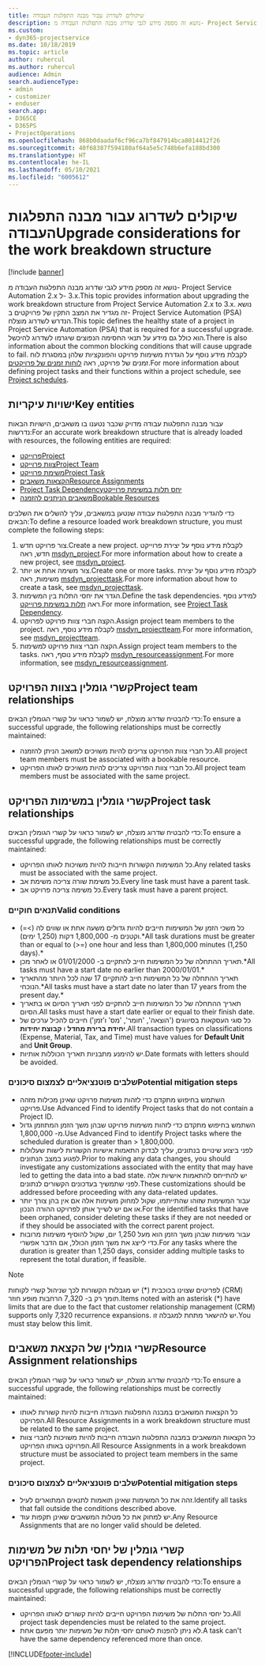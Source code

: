 ```yaml
---
title: שיקולים לשדרוג עבור מבנה התפלגות העבודה
description: נושא זה מספק מידע לגבי שדרוג מבנה התפלגות העבודה מ- Project Service Automation 2.x ל- ‎3.x.
ms.custom:
- dyn365-projectservice
ms.date: 10/18/2019
ms.topic: article
author: ruhercul
ms.author: ruhercul
audience: Admin
search.audienceType:
- admin
- customizer
- enduser
search.app:
- D365CE
- D365PS
- ProjectOperations
ms.openlocfilehash: 868b0daadaf6cf96ca7bf847914bca8014412f26
ms.sourcegitcommit: 40f68387f594180af64a5e5c748b6efa188bd300
ms.translationtype: HT
ms.contentlocale: he-IL
ms.lasthandoff: 05/10/2021
ms.locfileid: "6005612"
---
```

# <a name="upgrade-considerations-for-the-work-breakdown-structure"></a><span data-ttu-id="553ea-103">שיקולים לשדרוג עבור מבנה התפלגות העבודה</span><span class="sxs-lookup"><span data-stu-id="553ea-103">Upgrade considerations for the work breakdown structure</span></span>

[!include [banner](../includes/psa-now-project-operations.md)]

<span data-ttu-id="553ea-104">נושא זה מספק מידע לגבי שדרוג מבנה התפלגות העבודה מ- Project Service Automation 2.x ל- ‎3.x.</span><span class="sxs-lookup"><span data-stu-id="553ea-104">This topic provides information about upgrading the work breakdown structure from Project Service Automation 2.x to 3.x.</span></span> <span data-ttu-id="553ea-105">נושא זה מגדיר את המצב התקין של פרויקטים ב- Project Service Automation ‏(PSA) הנדרש לשדרוג מוצלח.</span><span class="sxs-lookup"><span data-stu-id="553ea-105">This topic defines the healthy state of a project in Project Service Automation (PSA) that is required for a successful upgrade.</span></span> <span data-ttu-id="553ea-106">הוא כולל גם מידע על תנאי החסימה הנפוצים שיגרמו לשדרוג להיכשל.</span><span class="sxs-lookup"><span data-stu-id="553ea-106">There is also information about the common blocking conditions that will cause upgrade to fail.</span></span> <span data-ttu-id="553ea-107">לקבלת מידע נוסף על הגדרת משימות פרויקט והפונקציות שלהן במסגרת לוח זמנים של פרויקט, ראה [לוחות זמנים של פרויקטים](project-creating.md).</span><span class="sxs-lookup"><span data-stu-id="553ea-107">For more information about defining project tasks and their functions within a project schedule, see [Project schedules](project-creating.md).</span></span>

## <a name="key-entities"></a><span data-ttu-id="553ea-108">ישויות עיקריות</span><span class="sxs-lookup"><span data-stu-id="553ea-108">Key entities</span></span>
<span data-ttu-id="553ea-109">עבור מבנה התפלגות עבודה מדויק שכבר נטענו בו משאבים, הישויות הבאות נדרשות:</span><span class="sxs-lookup"><span data-stu-id="553ea-109">For an accurate work breakdown structure that is already loaded with resources, the following entities are required:</span></span>

- [<span data-ttu-id="553ea-110">פרוייקט</span><span class="sxs-lookup"><span data-stu-id="553ea-110">Project</span></span>](/dynamics365/customerengagement/on-premises/developer/entities/msdyn_project)
- [<span data-ttu-id="553ea-111">צוות פרוייקט</span><span class="sxs-lookup"><span data-stu-id="553ea-111">Project Team</span></span>](/dynamics365/customerengagement/on-premises/developer/entities/msdyn_projectteam)
- [<span data-ttu-id="553ea-112">משימת פרוייקט</span><span class="sxs-lookup"><span data-stu-id="553ea-112">Project Task</span></span>](/dynamics365/customerengagement/on-premises/developer/entities/msdyn_projecttask)
- [<span data-ttu-id="553ea-113">הקצאות משאבים</span><span class="sxs-lookup"><span data-stu-id="553ea-113">Resource Assignments</span></span>](/dynamics365/customerengagement/on-premises/developer/entities/msdyn_resourceassignment)
- [<span data-ttu-id="553ea-114">‏‫יחס תלות במשימת פרוייקט</span><span class="sxs-lookup"><span data-stu-id="553ea-114">Project Task Dependency</span></span>](/dynamics365/customerengagement/on-premises/developer/entities/msdyn_projecttaskdependency)
- [<span data-ttu-id="553ea-115">משאבים הניתנים להזמנה</span><span class="sxs-lookup"><span data-stu-id="553ea-115">Bookable Resources</span></span>](/dynamics365/customerengagement/on-premises/developer/entities/bookableresource)

<span data-ttu-id="553ea-116">כדי להגדיר מבנה התפלגות עבודה שנטען במשאבים, עליך להשלים את השלבים הבאים:</span><span class="sxs-lookup"><span data-stu-id="553ea-116">To define a resource loaded work breakdown structure, you must complete the following steps:</span></span>

1. <span data-ttu-id="553ea-117">צור פרויקט חדש.</span><span class="sxs-lookup"><span data-stu-id="553ea-117">Create a new project.</span></span> <span data-ttu-id="553ea-118">לקבלת מידע נוסף על יצירת פרוייקט חדש, ראה [msdyn_project](/dynamics365/customerengagement/on-premises/developer/entities/msdyn_project).</span><span class="sxs-lookup"><span data-stu-id="553ea-118">For more information about how to create a new project, see [msdyn_project](/dynamics365/customerengagement/on-premises/developer/entities/msdyn_project).</span></span>
2. <span data-ttu-id="553ea-119">צור משימה אחת או יותר.</span><span class="sxs-lookup"><span data-stu-id="553ea-119">Create one or more tasks.</span></span> <span data-ttu-id="553ea-120">לקבלת מידע נוסף על יצירת משימות, ראה [msdyn_projecttask](/dynamics365/customerengagement/on-premises/developer/entities/msdyn_projecttask).</span><span class="sxs-lookup"><span data-stu-id="553ea-120">For more information about how to create a task, see [msdyn_projecttask](/dynamics365/customerengagement/on-premises/developer/entities/msdyn_projecttask).</span></span>
3. <span data-ttu-id="553ea-121">הגדר את יחסי התלות בין המשימות.</span><span class="sxs-lookup"><span data-stu-id="553ea-121">Define the task dependencies.</span></span> <span data-ttu-id="553ea-122">למידע נוסף ראה [תלות במשימת פרוייקט](/dynamics365/customerengagement/on-premises/developer/entities/msdyn_projecttaskdependency).</span><span class="sxs-lookup"><span data-stu-id="553ea-122">For more information, see [Project Task Dependency](/dynamics365/customerengagement/on-premises/developer/entities/msdyn_projecttaskdependency).</span></span>
4. <span data-ttu-id="553ea-123">הקצה חברי צוות פרויקט לפרויקט.</span><span class="sxs-lookup"><span data-stu-id="553ea-123">Assign project team members to the project.</span></span> <span data-ttu-id="553ea-124">לקבלת מידע נוסף, ראה [msdyn_projectteam](/dynamics365/customerengagement/on-premises/developer/entities/msdyn_projectteam).</span><span class="sxs-lookup"><span data-stu-id="553ea-124">For more information, see [msdyn_projectteam](/dynamics365/customerengagement/on-premises/developer/entities/msdyn_projectteam).</span></span>
5. <span data-ttu-id="553ea-125">הקצה חברי צוות פרויקט למשימות.</span><span class="sxs-lookup"><span data-stu-id="553ea-125">Assign project team members to the tasks.</span></span> <span data-ttu-id="553ea-126">לקבלת מידע נוסף, ראה [msdyn_resourceassignment](/dynamics365/customerengagement/on-premises/developer/entities/msdyn_resourceassignment).</span><span class="sxs-lookup"><span data-stu-id="553ea-126">For more information, see [msdyn_resourceassignment](/dynamics365/customerengagement/on-premises/developer/entities/msdyn_resourceassignment).</span></span>

## <a name="project-team-relationships"></a><span data-ttu-id="553ea-127">קשרי גומלין בצוות הפרויקט</span><span class="sxs-lookup"><span data-stu-id="553ea-127">Project team relationships</span></span>

<span data-ttu-id="553ea-128">כדי להבטיח שדרוג מוצלח, יש לשמור כראוי על קשרי הגומלין הבאים:</span><span class="sxs-lookup"><span data-stu-id="553ea-128">To ensure a successful upgrade, the following relationships must be correctly maintained:</span></span>
- <span data-ttu-id="553ea-129">כל חברי צוות הפרויקט צריכים להיות משויכים למשאב הניתן להזמנה.</span><span class="sxs-lookup"><span data-stu-id="553ea-129">All project team members must be associated with a bookable resource.</span></span>
- <span data-ttu-id="553ea-130">כל חברי צוות הפרויקט צריכים להיות משויכים לאותו הפרויקט.</span><span class="sxs-lookup"><span data-stu-id="553ea-130">All project team members must be associated with the same project.</span></span> 

## <a name="project-task-relationships"></a><span data-ttu-id="553ea-131">קשרי גומלין במשימות הפרויקט</span><span class="sxs-lookup"><span data-stu-id="553ea-131">Project task relationships</span></span>
<span data-ttu-id="553ea-132">כדי להבטיח שדרוג מוצלח, יש לשמור כראוי על קשרי הגומלין הבאים:</span><span class="sxs-lookup"><span data-stu-id="553ea-132">To ensure a successful upgrade, the following relationships must be correctly maintained:</span></span>

- <span data-ttu-id="553ea-133">כל המשימות הקשורות חייבות להיות משויכות לאותו הפרויקט.</span><span class="sxs-lookup"><span data-stu-id="553ea-133">Any related tasks must be associated with the same project.</span></span>
- <span data-ttu-id="553ea-134">כל משימת שורה צריכה משימת אב.</span><span class="sxs-lookup"><span data-stu-id="553ea-134">Every line task must have a parent task.</span></span>
- <span data-ttu-id="553ea-135">כל משימה צריכה פרויקט אב.</span><span class="sxs-lookup"><span data-stu-id="553ea-135">Every task must have a parent project.</span></span>

### <a name="valid-conditions"></a><span data-ttu-id="553ea-136">תנאים חוקיים</span><span class="sxs-lookup"><span data-stu-id="553ea-136">Valid conditions</span></span>

- <span data-ttu-id="553ea-137">כל משכי הזמן של המשימות חייבים להיות גדולים משעה אחת או שווים לה (>=) וקטנים מ- 1,800,000 דקות (1,250 ימים).\*</span><span class="sxs-lookup"><span data-stu-id="553ea-137">All task durations must be greater than or equal to (>=) one hour and less than 1,800,000 minutes (1,250 days).\*</span></span>
- <span data-ttu-id="553ea-138">תאריך ההתחלה של כל המשימות חייב להתקיים ב- 01/01/2000 או לאחר מכן.\*</span><span class="sxs-lookup"><span data-stu-id="553ea-138">All tasks must have a start date no earlier than 2000/01/01.\*</span></span>
- <span data-ttu-id="553ea-139">תאריך ההתחלה של כל המשימות חייב להתקיים 17 שנה לכל היותר מהתאריך הנוכחי.\*</span><span class="sxs-lookup"><span data-stu-id="553ea-139">All tasks must have a start date no later than 17 years from the present day.\*</span></span>
- <span data-ttu-id="553ea-140">תאריך ההתחלה של כל המשימות חייב להתקיים לפני תאריך הסיום או בתאריך הסיום.</span><span class="sxs-lookup"><span data-stu-id="553ea-140">All tasks must have a start date earlier or equal to their finish date.</span></span>
- <span data-ttu-id="553ea-141">כל סוגי העסקאות בסיווגים ('הוצאה', 'חומר', 'מס' ו'זמן') חייבים להכיל ערכים של **יחידת ברירת מחדל** ו **קבוצת יחידות**.</span><span class="sxs-lookup"><span data-stu-id="553ea-141">All transaction types on classifications (Expense, Material, Tax, and Time) must have values for **Default Unit** and **Unit Group**.</span></span>
- <span data-ttu-id="553ea-142">יש להימנע מתבניות תאריך הכוללות אותיות.</span><span class="sxs-lookup"><span data-stu-id="553ea-142">Date formats with letters should be avoided.</span></span>

### <a name="potential-mitigation-steps"></a><span data-ttu-id="553ea-143">שלבים פוטנציאליים לצמצום סיכונים</span><span class="sxs-lookup"><span data-stu-id="553ea-143">Potential mitigation steps</span></span>
- <span data-ttu-id="553ea-144">השתמש בחיפוש מתקדם כדי לזהות משימות פרויקט שאינן מכילות מזהה פרויקט.</span><span class="sxs-lookup"><span data-stu-id="553ea-144">Use Advanced Find to identify Project tasks that do not contain a Project ID.</span></span>
- <span data-ttu-id="553ea-145">השתמש בחיפוש מתקדם כדי לזהות משימות פרויקט שבהן משך הזמן המתוזמן גדול מ- 1,800,000.</span><span class="sxs-lookup"><span data-stu-id="553ea-145">Use Advanced Find to identify Project tasks where the scheduled duration is greater than > 1,800,000.</span></span>
- <span data-ttu-id="553ea-146">לפני ביצוע שינויים בנתונים, עליך לבדוק התאמות אישיות הקשורות לישות שעלולות לפגוע במצב הנתונים.</span><span class="sxs-lookup"><span data-stu-id="553ea-146">Prior to making any data changes, you should investigate any customizations associated with the entity that may have led to getting the data into a bad state.</span></span> <span data-ttu-id="553ea-147">יש להתייחס להתאמות אישיות אלה לפני שתמשיך בעדכונים הקשורים לנתונים.</span><span class="sxs-lookup"><span data-stu-id="553ea-147">These customizations should be addressed before proceeding with any data-related updates.</span></span>
- <span data-ttu-id="553ea-148">עבור המשימות שזוהו שהתייתמו, שקול למחוק משימות אלה אם אין בהן צורך יותר או אם יש לשייך אותן לפרויקט ההורה הנכון.</span><span class="sxs-lookup"><span data-stu-id="553ea-148">For the identified tasks that have been orphaned, consider deleting these tasks if they are not needed or if they should be associated with the correct parent project.</span></span>
- <span data-ttu-id="553ea-149">עבור משימות שבהן משך הזמן הוא מעל 1,250 יום, שקול להוסיף משימות מרובות כדי לייצג את משך הזמן הכולל, אם הדבר אפשרי.</span><span class="sxs-lookup"><span data-stu-id="553ea-149">For any tasks where the duration is greater than 1,250 days, consider adding multiple tasks to represent the total duration, if feasible.</span></span>

> [!NOTE]
> <span data-ttu-id="553ea-150">לפריטים שצוינו בכוכבית (\*) יש מגבלות הקשורות לכך שניהול קשרי לקוחות (CRM) תומך רק ב- 7,320 הרחבות מופע חוזר.</span><span class="sxs-lookup"><span data-stu-id="553ea-150">Items noted with an asterisk (\*) have limits that are due to the fact that customer relationship management (CRM) supports only 7,320 recurrence expansions.</span></span> <span data-ttu-id="553ea-151">יש להישאר מתחת למגבלה זו.</span><span class="sxs-lookup"><span data-stu-id="553ea-151">You must stay below this limit.</span></span>

## <a name="resource-assignment-relationships"></a><span data-ttu-id="553ea-152">קשרי גומלין של הקצאת משאבים</span><span class="sxs-lookup"><span data-stu-id="553ea-152">Resource Assignment relationships</span></span>
<span data-ttu-id="553ea-153">כדי להבטיח שדרוג מוצלח, יש לשמור כראוי על קשרי הגומלין הבאים:</span><span class="sxs-lookup"><span data-stu-id="553ea-153">To ensure a successful upgrade, the following relationships must be correctly maintained:</span></span>

- <span data-ttu-id="553ea-154">כל הקצאות המשאבים במבנה התפלגות העבודה חייבות להיות קשורות לאותו הפרויקט.</span><span class="sxs-lookup"><span data-stu-id="553ea-154">All Resource Assignments in a work breakdown structure must be related to the same project.</span></span>
- <span data-ttu-id="553ea-155">כל הקצאות המשאבים במבנה התפלגות העבודה חייבות להיות משויכות לחברי צוות הפרויקט באותו הפרויקט.</span><span class="sxs-lookup"><span data-stu-id="553ea-155">All Resource Assignments in a work breakdown structure must be associated to project team members in the same project.</span></span>

### <a name="potential-mitigation-steps"></a><span data-ttu-id="553ea-156">שלבים פוטנציאליים לצמצום סיכונים</span><span class="sxs-lookup"><span data-stu-id="553ea-156">Potential mitigation steps</span></span>
- <span data-ttu-id="553ea-157">זהה את כל המשימות שאינן תואמות לתנאים המתוארים לעיל.</span><span class="sxs-lookup"><span data-stu-id="553ea-157">Identify all tasks that fall outside the conditions described above.</span></span>  
- <span data-ttu-id="553ea-158">יש למחוק את כל מטלות המשאבים שאינן תקפות עוד.</span><span class="sxs-lookup"><span data-stu-id="553ea-158">Any Resource Assignments that are no longer valid should be deleted.</span></span>

## <a name="project-task-dependency-relationships"></a><span data-ttu-id="553ea-159">קשרי גומלין של יחסי תלות של משימות הפרויקט</span><span class="sxs-lookup"><span data-stu-id="553ea-159">Project task dependency relationships</span></span>
<span data-ttu-id="553ea-160">כדי להבטיח שדרוג מוצלח, יש לשמור כראוי על קשרי הגומלין הבאים:</span><span class="sxs-lookup"><span data-stu-id="553ea-160">To ensure a successful upgrade, the following relationships must be correctly maintained:</span></span>

- <span data-ttu-id="553ea-161">כל יחסי התלות של משימות הפרויקט חייבים להיות קשורים לאותו הפרויקט.</span><span class="sxs-lookup"><span data-stu-id="553ea-161">All project task dependencies must be related to the same project.</span></span>
- <span data-ttu-id="553ea-162">לא ניתן להפנות לאותם יחסי תלות של משימות יותר מפעם אחת.</span><span class="sxs-lookup"><span data-stu-id="553ea-162">A task can't have the same dependency referenced more than once.</span></span>


[!INCLUDE[footer-include](../includes/footer-banner.md)]